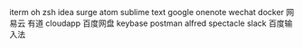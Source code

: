iterm
oh zsh
idea
surge
atom
sublime text
google
onenote
wechat
docker
网易云
有道
cloudapp
百度网盘
keybase
postman
alfred
spectacle
slack
百度输入法
